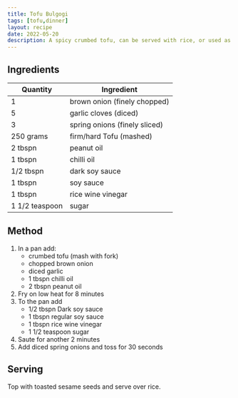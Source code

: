 ```yaml
---
title: Tofu Bulgogi
tags: [tofu,dinner]
layout: recipe
date: 2022-05-20
description: A spicy crumbed tofu, can be served with rice, or used as a meat substitute in dumplings or other dishes.
---
```

## Ingredients

|Quantity|Ingredient
|-|-
|1|brown onion (finely chopped)
|5|garlic cloves (diced)
|3|spring onions (finely sliced)
|250 grams|firm/hard Tofu (mashed)
|2 tbspn|peanut oil
|1 tbspn|chilli oil
|1/2 tbspn|dark soy sauce
|1 tbspn|soy sauce
|1 tbspn|rice wine vinegar
|1 1/2 teaspoon|sugar


## Method
1. In a pan add:
    - crumbed tofu (mash with fork)
    - chopped brown onion
    - diced garlic
    - 1 tbspn chilli oil
    - 2 tbspn peanut oil
2. Fry on low heat for 8 minutes
3. To the pan add 
    - 1/2 tbspn Dark soy sauce
    - 1 tbspn regular soy sauce
    - 1 tbspn rice wine vinegar
    - 1 1/2 teaspoon sugar
4. Saute for another 2 minutes
5. Add diced spring onions and toss for 30 seconds

## Serving
Top with toasted sesame seeds and serve over rice.
